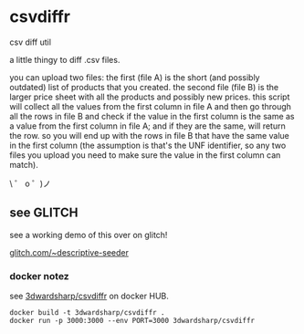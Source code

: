 # csvdiffr

csv diff util

a little thingy to diff .csv files.

you can upload two files: the first (file A) is the short (and possibly outdated) list of products that you created. the second file (file B) is the larger price sheet with all the products and possibly new prices. this script will collect all the values from the first column in file A and then go through all the rows in file B and check if the value in the first column is the same as a value from the first column in file A; and if they are the same, will return the row. so you will end up with the rows in file B that have the same value in the first column (the assumption is that's the UNF identifier, so any two files you upload you need to make sure the value in the first column can match).

\ ゜ o ゜)ノ

## see GLITCH

see a working demo of this over on glitch!

[glitch.com/~descriptive-seeder](https://glitch.com/~descriptive-seeder)

### docker notez

see [3dwardsharp/csvdiffr](https://hub.docker.com/r/3dwardsharp/csvdiffr/) on docker HUB.

```
docker build -t 3dwardsharp/csvdiffr .
docker run -p 3000:3000 --env PORT=3000 3dwardsharp/csvdiffr
```

